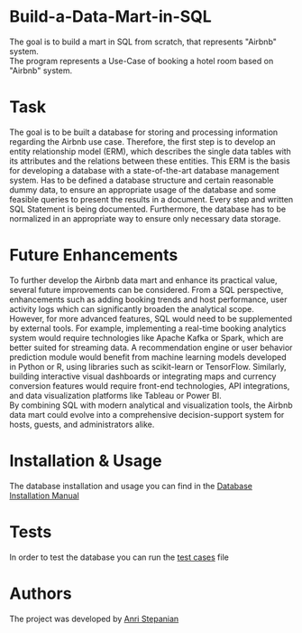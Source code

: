 # Build-a-Data-Mart-in-SQL

The goal is to build a mart in SQL from scratch, that represents "Airbnb" system.<br>
The program represents a Use-Case of booking a hotel room based on "Airbnb" system.

# Task

The goal is to be built a database for storing and processing information regarding the Airbnb use case. Therefore, the first step is to develop an entity relationship model (ERM), which describes the single data tables with its attributes and the relations between these entities. This ERM is the basis for developing a database with a state-of-the-art database management system.
Has to be defined a database structure and certain reasonable dummy data, to ensure an appropriate usage of the database and some feasible queries to present the results in a document. Every step and written SQL Statement is being documented. Furthermore, the database has to be normalized in an appropriate way to ensure only necessary data storage.

# Future Enhancements

To further develop the Airbnb data mart and enhance its practical value, several future improvements can be considered. From a SQL perspective, enhancements such as adding booking trends and host performance, user activity logs which can significantly broaden the analytical scope. <br>
However, for more advanced features, SQL would need to be supplemented by external tools. For example, implementing a real-time booking analytics system would require technologies like Apache Kafka or Spark, which are better suited for streaming data. A recommendation engine or user behavior prediction module would benefit from machine learning models developed in Python or R, using libraries such as scikit-learn or TensorFlow. Similarly, building interactive visual dashboards or integrating maps and currency conversion features would require front-end technologies, API integrations, and data visualization platforms like Tableau or Power BI. <br>
By combining SQL with modern analytical and visualization tools, the Airbnb data mart could evolve into a comprehensive decision-support system for hosts, guests, and administrators alike.

# Installation & Usage

The database installation and usage you can find in the [Database Installation Manual](Database_Installation_Manual.pdf)

# Tests

In order to test the database you can run the [test cases](test_cases.sql) file

# Authors
The project was developed by [Anri Stepanian](https://github.com/anristepanian)
